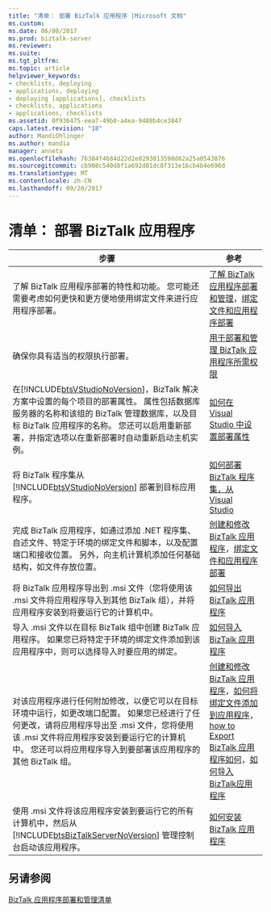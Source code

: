 ```yaml
---
title: "清单： 部署 BizTalk 应用程序 |Microsoft 文档"
ms.custom: 
ms.date: 06/08/2017
ms.prod: biztalk-server
ms.reviewer: 
ms.suite: 
ms.tgt_pltfrm: 
ms.topic: article
helpviewer_keywords:
- checklists, deploying
- applications, deploying
- deploying [applications], checklists
- checklists, applications
- applications, checklists
ms.assetid: 0f936475-eea7-49b0-a4ea-9488b4ce3847
caps.latest.revision: "18"
author: MandiOhlinger
ms.author: mandia
manager: anneta
ms.openlocfilehash: 76384f4684d22d2e8293013598d82a25a0543876
ms.sourcegitcommit: cb908c540d8f1a692d01dc8f313e16cb4b4e696d
ms.translationtype: MT
ms.contentlocale: zh-CN
ms.lasthandoff: 09/20/2017
---
```

# <a name="checklist-deploy-a-biztalk-application"></a>清单： 部署 BizTalk 应用程序
|步骤|参考|  
|----------|---------------|  
|了解 BizTalk 应用程序部署的特性和功能。 您可能还需要考虑如何更快和更方便地使用绑定文件来进行应用程序部署。|[了解 BizTalk 应用程序部署和管理](../core/understanding-biztalk-application-deployment-and-management.md)，[绑定文件和应用程序部署](../core/binding-files-and-application-deployment.md)|  
|确保你具有适当的权限执行部署。|[用于部署和管理 BizTalk 应用程序所需权限](../core/permissions-required-for-deploying-and-managing-a-biztalk-application.md)|  
|在[!INCLUDE[btsVStudioNoVersion](../includes/btsvstudionoversion-md.md)]，BizTalk 解决方案中设置的每个项目的部署属性。 属性包括数据库服务器的名称和该组的 BizTalk 管理数据库，以及目标 BizTalk 应用程序的名称。 您还可以启用重新部署，并指定选项以在重新部署时自动重新启动主机实例。|[如何在 Visual Studio 中设置部署属性](../core/how-to-set-deployment-properties-in-visual-studio.md)|  
|将 BizTalk 程序集从 [!INCLUDE[btsVStudioNoVersion](../includes/btsvstudionoversion-md.md)] 部署到目标应用程序。|[如何部署 BizTalk 程序集，从 Visual Studio](../core/how-to-deploy-a-biztalk-assembly-from-visual-studio.md)|  
|完成 BizTalk 应用程序，如通过添加 .NET 程序集、自述文件、特定于环境的绑定文件和脚本，以及配置端口和接收位置。 另外，向主机计算机添加任何基础结构，如文件存放位置。|[创建和修改 BizTalk 应用程序](../core/creating-and-modifying-biztalk-applications.md)，[绑定文件和应用程序部署](../core/binding-files-and-application-deployment.md)|  
|将 BizTalk 应用程序导出到 .msi 文件（您将使用该 .msi 文件将应用程序导入到其他 BizTalk 组），并将应用程序安装到将要运行它的计算机中。|[如何导出 BizTalk 应用程序](../core/how-to-export-a-biztalk-application.md)|  
|导入 .msi 文件以在目标 BizTalk 组中创建 BizTalk 应用程序。 如果您已将特定于环境的绑定文件添加到该应用程序中，则可以选择导入时要应用的绑定。|[如何导入 BizTalk 应用程序](../core/how-to-import-a-biztalk-application.md)|  
|对该应用程序进行任何附加修改，以便它可以在目标环境中运行，如更改端口配置。 如果您已经进行了任何更改，请将应用程序导出至 .msi 文件，您将使用该 .msi 文件将应用程序安装到要运行它的计算机中。 您还可以将应用程序导入到要部署该应用程序的其他 BizTalk 组。|[创建和修改 BizTalk 应用程序](../core/creating-and-modifying-biztalk-applications.md)，[如何将绑定文件添加到应用程序](../core/how-to-add-a-binding-file-to-an-application2.md)， [how to Export BizTalk 应用程序如何](../core/how-to-export-a-biztalk-application.md)，[如何导入 BizTalk应用程序](../core/how-to-import-a-biztalk-application.md)|  
|使用 .msi 文件将该应用程序安装到要运行它的所有计算机中，然后从 [!INCLUDE[btsBizTalkServerNoVersion](../includes/btsbiztalkservernoversion-md.md)] 管理控制台启动该应用程序。|[如何安装 BizTalk 应用程序](../core/how-to-install-a-biztalk-application.md)|  
  
## <a name="see-also"></a>另请参阅  
 [BizTalk 应用程序部署和管理清单](../core/biztalk-application-deployment-and-management-checklists.md)
